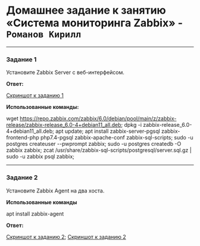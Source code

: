 # Домашнее задание к занятию «Система мониторинга Zabbix» - `Романов Кирилл`


---

### Задание 1 

Установите Zabbix Server с веб-интерфейсом.

**Ответ:**

[Скриншот к заданию 1](https://github.com/Monoroki/gitlab-hw/tree/main/img/zabbix1.png)

**Использованные команды:**

wget https://repo.zabbix.com/zabbix/6.0/debian/pool/main/z/zabbix-release/zabbix-release_6.0-4+debian11_all.deb;
dpkg -i zabbix-release_6.0-4+debian11_all.deb;
apt update;
apt install zabbix-server-pgsql zabbix-frontend-php php7.4-pgsql zabbix-apache-conf zabbix-sql-scripts;
sudo -u postgres createuser --pwprompt zabbix;
sudo -u postgres createdb -O zabbix zabbix;
zcat /usr/share/zabbix-sql-scripts/postgresql/server.sql.gz | sudo -u zabbix psql zabbix; 
 
---

### Задание 2 

Установите Zabbix Agent на два хоста.

**Использованные команды**

apt install zabbix-agent

**Ответ:**

[Скриншот к заданию 2](https://github.com/Monoroki/gitlab-hw/tree/main/img/zabbix2.1.png);
[Скриншот к заданию 2](https://github.com/Monoroki/gitlab-hw/tree/main/img/zabbix2.2.png)

